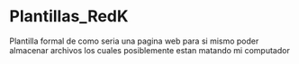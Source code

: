 # Plantillas_RedK
Plantilla formal de como seria una pagina web para si mismo poder almacenar archivos los cuales posiblemente estan matando mi computador
